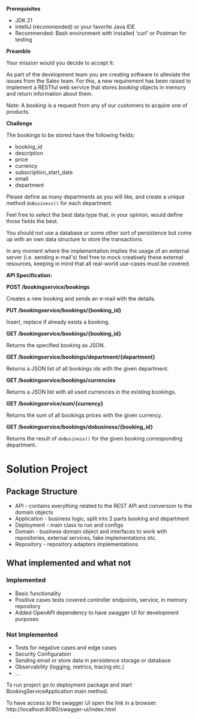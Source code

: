 **Prerequisites**

- JDK 21
- IntelliJ (recommended) or your favorite Java IDE
- Recommended: Bash environment with installed 'curl' or Postman for testing

**Preamble**

Your mission would you decide to accept it:

As part of the development team you are creating software to alleviate the
issues from the Sales team. For this, a new requirement has been raised to implement a RESTful web service that stores
_booking_ objects in memory and return information about them.

Note: A _booking_ is a request from any of our customers to acquire one of products.

**Challenge**

The bookings to be stored have the following fields:
- booking_id
- description
- price
- currency
- subscription_start_date
- email
- department

Please define as many departments as you will like, and create a unique method `doBusiness()` for each department. 

Feel free to select the best data type that, in your opinion, would define those fields the best.

You should not use a database or some other sort of persistence but come up with an own data structure to store the
transactions.

In any moment where the implementation implies the usage of an external server (i.e. sending e-mail's) feel free to mock
creatively these external resources, keeping in mind that all real-world use-cases must be covered.


**API Specification:**

**POST /bookingservice/bookings**

Creates a new booking and sends an e-mail with the details.

**PUT /bookingservice/bookings/{booking_id}**

Insert, replace if already exists a booking.

**GET /bookingservice/bookings/{booking_id}**

Returns the specified booking as JSON.

**GET /bookingservice/bookings/department/{department}**

Returns a JSON list of all bookings ids with the given department.

**GET /bookingservice/bookings/currencies**

Returns a JSON list with all used currencies in the existing bookings.

**GET /bookingservice/sum/{currency}**

Returns the sum of all bookings prices with the given currency.

**GET /bookingservice/bookings/dobusiness/{booking_id}**

Returns the result of `doBusiness()` for the given booking corresponding department.


# Solution Project
## Package Structure
- API - contains everything related to the REST API and conversion to the domain objects
- Application - business logic, split into 2 parts booking and department
- Deployment - main class to run and configs
- Domain - business domain object and interfaces to work with repositories, external services, fake implementations etc.
- Repository - repository adapters implementations
## What implemented and what not
### Implemented
- Basic functionality
- Positive cases tests covered controller endpoints, service, in memory repository
- Added OpenAPI dependency to have swagger UI for development purposes
### Not Implemented 
- Tests for negative cases and edge cases
- Security Configuration
- Sending email or store data in persistence storage or database
- Observability (logging, metrics, tracing etc.)
- ...

To run project go to deployment package and start BookingServiceApplication main method.

To have access to the swagger UI open the link in a browser: http://localhost:8080/swagger-ui/index.html
